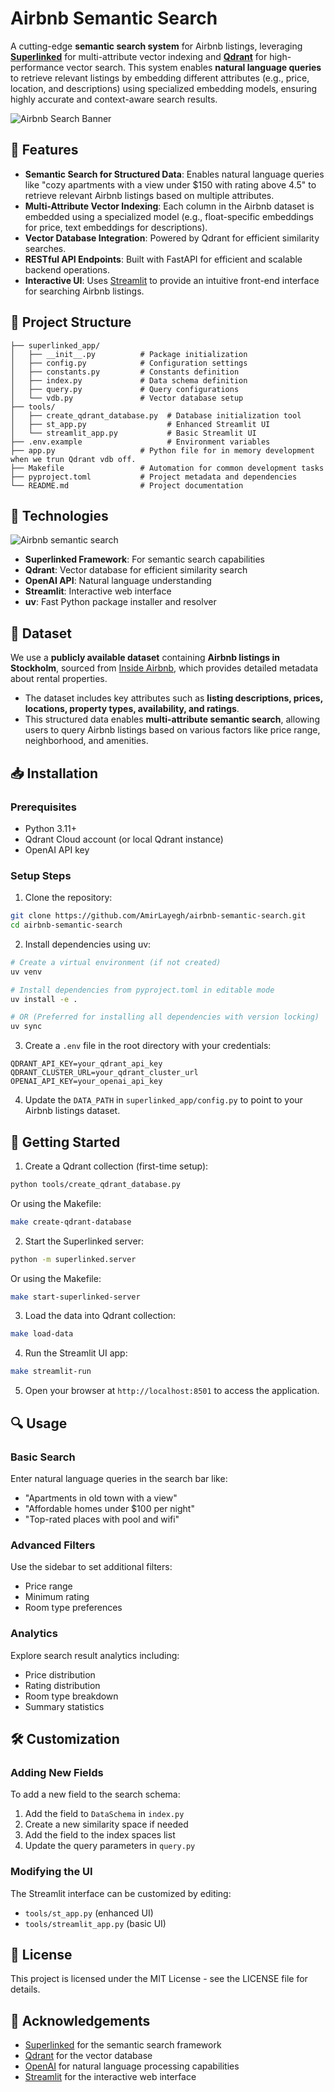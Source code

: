 # Airbnb Semantic Search

A cutting-edge **semantic search system** for Airbnb listings, leveraging **[Superlinked](https://www.superlinked.com/)** for multi-attribute vector indexing and **[Qdrant](https://qdrant.tech/)** for high-performance vector search. This system enables **natural language queries** to retrieve relevant listings by embedding different attributes (e.g., price, location, and descriptions) using specialized embedding models, ensuring highly accurate and context-aware search results.

![Airbnb Search Banner](/sources/airbnb-superlinked-dark.png)

## 🌟 Features

- **Semantic Search for Structured Data**: Enables natural language queries like "cozy apartments with a view under $150 with rating above 4.5" to retrieve relevant Airbnb listings based on multiple attributes.
- **Multi-Attribute Vector Indexing**: Each column in the Airbnb dataset is embedded using a specialized model (e.g., float-specific embeddings for price, text embeddings for descriptions).
- **Vector Database Integration**: Powered by Qdrant for efficient similarity searches.
- **RESTful API Endpoints**:  Built with FastAPI for efficient and scalable backend operations.
- **Interactive UI**: Uses [Streamlit](https://streamlit.io/) to provide an intuitive front-end interface for searching Airbnb listings.

## 📁 Project Structure

```
├── superlinked_app/
│   ├── __init__.py          # Package initialization
│   ├── config.py            # Configuration settings
│   ├── constants.py         # Constants definition
│   ├── index.py             # Data schema definition
│   ├── query.py             # Query configurations
│   └── vdb.py               # Vector database setup
├── tools/
│   ├── create_qdrant_database.py  # Database initialization tool
│   ├── st_app.py                  # Enhanced Streamlit UI
│   └── streamlit_app.py           # Basic Streamlit UI
├── .env.example                   # Environment variables 
├── app.py                   # Python file for in memory development when we trun Qdrant vdb off.
├── Makefile                 # Automation for common development tasks
├── pyproject.toml           # Project metadata and dependencies
└── README.md                # Project documentation
```

## 🔧 Technologies
![Airbnb semantic search](/sources/airbnb-semantic-search-ui.png)
- **Superlinked Framework**: For semantic search capabilities
- **Qdrant**: Vector database for efficient similarity search
- **OpenAI API**: Natural language understanding
- **Streamlit**: Interactive web interface
- **uv**: Fast Python package installer and resolver

<!-- **Recommendation**: While you can follow the installation guide directly, we strongly recommend reading the [Decoding ML](https://decodingml.substack.com/) articles on forget text-to-sql area to understand the concept comprehensively. -->


## 💾 Dataset  
We use a **publicly available dataset** containing **Airbnb listings in Stockholm**, sourced from [Inside Airbnb](http://insideairbnb.com/), which provides detailed metadata about rental properties.  

- The dataset includes key attributes such as **listing descriptions, prices, locations, property types, availability, and ratings**.  
- This structured data enables **multi-attribute semantic search**, allowing users to query Airbnb listings based on various factors like price range, neighborhood, and amenities.  

## 📥 Installation

### Prerequisites

- Python 3.11+
- Qdrant Cloud account (or local Qdrant instance)
- OpenAI API key

### Setup Steps

1. Clone the repository:
```bash
git clone https://github.com/AmirLayegh/airbnb-semantic-search.git
cd airbnb-semantic-search
```

2. Install dependencies using uv:
```bash
# Create a virtual environment (if not created)
uv venv

# Install dependencies from pyproject.toml in editable mode
uv install -e .

# OR (Preferred for installing all dependencies with version locking)
uv sync

```


3. Create a `.env` file in the root directory with your credentials:
```
QDRANT_API_KEY=your_qdrant_api_key
QDRANT_CLUSTER_URL=your_qdrant_cluster_url
OPENAI_API_KEY=your_openai_api_key
```

4. Update the `DATA_PATH` in `superlinked_app/config.py` to point to your Airbnb listings dataset.

## 🚀 Getting Started

1. Create a Qdrant collection (first-time setup):
```bash
python tools/create_qdrant_database.py
```
   
   Or using the Makefile:
```bash
make create-qdrant-database
```

2. Start the Superlinked server:
```bash
python -m superlinked.server
```
   
   Or using the Makefile:
```bash
make start-superlinked-server
```

3. Load the data into Qdrant collection:
```bash
make load-data
```

4. Run the Streamlit UI app:
```bash
make streamlit-run
```

5. Open your browser at `http://localhost:8501` to access the application.

## 🔍 Usage

### Basic Search

Enter natural language queries in the search bar like:
- "Apartments in old town with a view"
- "Affordable homes under $100 per night"
- "Top-rated places with pool and wifi"

### Advanced Filters

Use the sidebar to set additional filters:
- Price range
- Minimum rating
- Room type preferences

### Analytics

Explore search result analytics including:
- Price distribution
- Rating distribution
- Room type breakdown
- Summary statistics

## 🛠️ Customization

### Adding New Fields

To add a new field to the search schema:

1. Add the field to `DataSchema` in `index.py`
2. Create a new similarity space if needed
3. Add the field to the index spaces list
4. Update the query parameters in `query.py`

### Modifying the UI

The Streamlit interface can be customized by editing:
- `tools/st_app.py` (enhanced UI)
- `tools/streamlit_app.py` (basic UI)


## 📄 License

This project is licensed under the MIT License - see the LICENSE file for details.

## 🙏 Acknowledgements

- [Superlinked](https://www.superlinked.com/) for the semantic search framework
- [Qdrant](https://qdrant.tech/) for the vector database
- [OpenAI](https://openai.com/) for natural language processing capabilities
- [Streamlit](https://streamlit.io/) for the interactive web interface